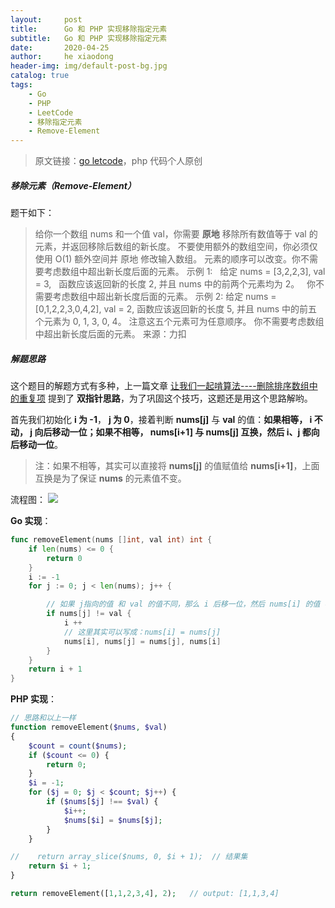 ```yaml
---
layout:     post
title:      Go 和 PHP 实现移除指定元素
subtitle:   Go 和 PHP 实现移除指定元素
date:       2020-04-25
author:     he xiaodong
header-img: img/default-post-bg.jpg
catalog: true
tags:
    - Go
    - PHP
    - LeetCode
    - 移除指定元素
    - Remove-Element
---
```


> 原文链接：[go letcode](https://github.com/wx-satellite/go-leetcode)，php 代码个人原创

##### 移除元素（Remove-Element）
题干如下：
>给你一个数组 nums 和一个值 val，你需要 **原地** 移除所有数值等于 val 的元素，并返回移除后数组的新长度。
不要使用额外的数组空间，你必须仅使用 O(1) 额外空间并 原地 修改输入数组。
元素的顺序可以改变。你不需要考虑数组中超出新长度后面的元素。
示例 1:
&nbsp;&nbsp;给定 nums = [3,2,2,3], val = 3,
&nbsp;&nbsp;函数应该返回新的长度 2, 并且 nums 中的前两个元素均为 2。
&nbsp;&nbsp;你不需要考虑数组中超出新长度后面的元素。
示例 2:
给定 nums = [0,1,2,2,3,0,4,2], val = 2,
函数应该返回新的长度 5, 并且 nums 中的前五个元素为 0, 1, 3, 0, 4。
注意这五个元素可为任意顺序。
你不需要考虑数组中超出新长度后面的元素。
来源：力扣

##### 解题思路
这个题目的解题方式有多种，上一篇文章 [让我们一起啃算法----删除排序数组中的重复项](https://learnku.com/articles/43366 "让我们一起啃算法----删除排序数组中的重复项") 提到了 **双指针思路**，为了巩固这个技巧，这题还是用这个思路解哟。

首先我们初始化 **i 为 -1**， **j 为 0**，接着判断 **nums[j]** 与 **val** 的值：**如果相等， i 不动， j 向后移动一位；如果不相等， nums[i+1] 与 nums[j] 互换，然后 i、j 都向后移动一位**。
> 注：如果不相等，其实可以直接将 **nums[j]** 的值赋值给 **nums[i+1]**，上面互换是为了保证 **nums** 的元素值不变。

流程图：
![](https://cdn.learnku.com/uploads/images/202004/20/21280/qfV6mHCoDP.jpg!large)

**Go 实现**：
```go
func removeElement(nums []int, val int) int {
    if len(nums) <= 0 {
        return 0
    }
    i := -1
    for j := 0; j < len(nums); j++ {

        // 如果 j指向的值 和 val 的值不同，那么 i 后移一位，然后 nums[i] 的值 与 nums[j] 的值 互换
        if nums[j] != val {
            i ++
            // 这里其实可以写成：nums[i] = nums[j]
            nums[i], nums[j] = nums[j], nums[i]
        }
    }
    return i + 1
}
```

**PHP 实现**：
```php
// 思路和以上一样
function removeElement($nums, $val)
{
    $count = count($nums);
    if ($count <= 0) {
        return 0;
    }
    $i = -1;
    for ($j = 0; $j < $count; $j++) {
        if ($nums[$j] !== $val) {
            $i++;
            $nums[$i] = $nums[$j];
        }
    }

//    return array_slice($nums, 0, $i + 1);  // 结果集
    return $i + 1;
}

return removeElement([1,1,2,3,4], 2);   // output: [1,1,3,4]
```
